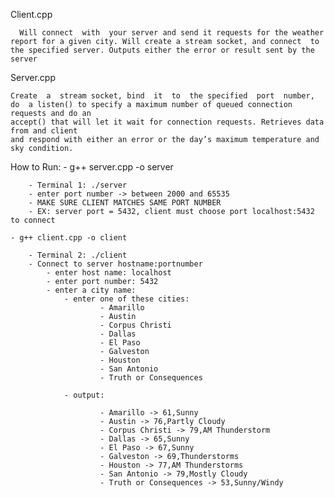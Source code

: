 Client.cpp

	  Will connect  with  your server and send it requests for the weather report for a given city. Will create a stream socket, and connect  to the specified server. Outputs either the error or result sent by the server


Server.cpp

	Create  a  stream socket, bind  it  to  the specified  port  number, 
	do  a listen() to specify a maximum number of queued connection requests and do an
	accept() that will let it wait for connection requests. Retrieves data from and client
	and respond with either an error or the day’s maximum temperature and sky condition.



How to Run:
    - g++ server.cpp -o server

        - Terminal 1: ./server
        - enter port number -> between 2000 and 65535
        - MAKE SURE CLIENT MATCHES SAME PORT NUMBER
        - EX: server port = 5432, client must choose port localhost:5432 to connect
        
    - g++ client.cpp -o client

        - Terminal 2: ./client
        - Connect to server hostname:portnumber
            - enter host name: localhost
            - enter port number: 5432
            - enter a city name: 
                - enter one of these cities:
                        - Amarillo
                        - Austin
                        - Corpus Christi
                        - Dallas
                        - El Paso
                        - Galveston
                        - Houston
                        - San Antonio
                        - Truth or Consequences

                - output:

                        - Amarillo -> 61,Sunny
                        - Austin -> 76,Partly Cloudy
                        - Corpus Christi -> 79,AM Thunderstorm
                        - Dallas -> 65,Sunny
                        - El Paso -> 67,Sunny
                        - Galveston -> 69,Thunderstorms
                        - Houston -> 77,AM Thunderstorms
                        - San Antonio -> 79,Mostly Cloudy
                        - Truth or Consequences -> 53,Sunny/Windy

